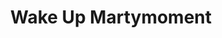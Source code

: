 ---
pid: MX10
title: Wake Up Martymoment
location_transcription: Maccolm X Park
zipcode: '19139'
outside_phl: 
neighborhood: Walnut Hill
age: '65'
age_range: 60-69
instagram: 
image_file_name: MX_10.jpg
proposal_transcription: chalk liberty bell scene
topic: History,Philadelphia
topic_summary: 0, 0
type: 2D,Other No Form
keywords_other: 
credit: Milton
image_labels: 
twitter: 
facebook: 
permalink: "/monuments/mx10/"
layout: item-page
---
